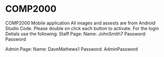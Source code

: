 # COMP2000
COMP2000 Mobile application
All images and assests are from Android Studio Code. 
Please double on click each button to activate. 
For the login Detials use the following:
Staff Page:
Name: JohnSmith7
Password: Password

Admin Page:
Name: DaveMathews1
Password: AdminPassword


